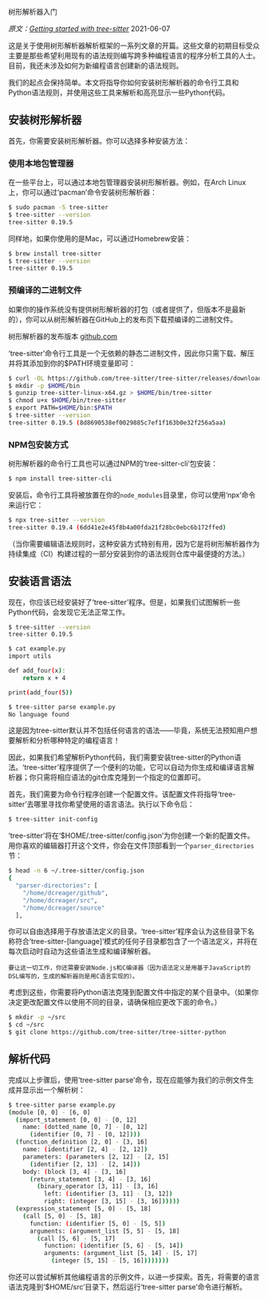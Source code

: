 树形解析器入门

*原文：[Getting started with tree-sitter](https://dcreager.net/2021/06/getting-started-with-tree-sitter/)*
2021-06-07

这是关于使用树形解析器解析框架的一系列文章的开篇。这些文章的初期目标受众主要是那些希望利用现有的语法规则编写跨多种编程语言的程序分析工具的人士。目前，我还未涉及如何为新编程语言创建新的语法规则。

我们的起点会保持简单。本文将指导你如何安装树形解析器的命令行工具和Python语法规则，并使用这些工具来解析和高亮显示一些Python代码。

## 安装树形解析器
首先，你需要安装树形解析器。你可以选择多种安装方法：

### 使用本地包管理器
在一些平台上，可以通过本地包管理器安装树形解析器。例如，在Arch Linux上，你可以通过‘pacman’命令安装树形解析器：

```bash
$ sudo pacman -S tree-sitter
$ tree-sitter --version
tree-sitter 0.19.5
```

同样地，如果你使用的是Mac，可以通过Homebrew安装：

```bash
$ brew install tree-sitter
$ tree-sitter --version
tree-sitter 0.19.5
```

### 预编译的二进制文件
如果你的操作系统没有提供树形解析器的打包（或者提供了，但版本不是最新的），你可以从树形解析器在GitHub上的发布页下载预编译的二进制文件。

树形解析器的发布版本 [github.com](https://github.com/tree-sitter/tree-sitter/releases/latest)

‘tree-sitter’命令行工具是一个无依赖的静态二进制文件，因此你只需下载、解压并将其添加到你的$PATH环境变量即可：

```bash
$ curl -OL https://github.com/tree-sitter/tree-sitter/releases/download/v0.19.5/tree-sitter-linux-x64.gz
$ mkdir -p $HOME/bin
$ gunzip tree-sitter-linux-x64.gz > $HOME/bin/tree-sitter
$ chmod u+x $HOME/bin/tree-sitter
$ export PATH=$HOME/bin:$PATH
$ tree-sitter --version
tree-sitter 0.19.5 (8d8690538ef0029885c7ef1f163b0e32f256a5aa)
```

### NPM包安装方式
树形解析器的命令行工具也可以通过NPM的‘tree-sitter-cli’包安装：

```bash
$ npm install tree-sitter-cli
```

安装后，命令行工具将被放置在你的`node_modules`目录里，你可以使用‘npx’命令来运行它：

```bash
$ npx tree-sitter --version
tree-sitter 0.19.4 (6dd41e2e45f8b4a00fda21f28bc0ebc6b172ffed)
```
（当你需要编辑语法规则时，这种安装方式特别有用，因为它是将树形解析器作为持续集成（CI）构建过程的一部分安装到你的语法规则仓库中最便捷的方法。）

## 安装语言语法
现在，你应该已经安装好了‘tree-sitter’程序。但是，如果我们试图解析一些Python代码，会发现它无法正常工作。

```bash
$ tree-sitter --version
tree-sitter 0.19.5

$ cat example.py
import utils

def add_four(x):
    return x + 4

print(add_four(5))

$ tree-sitter parse example.py
No language found
```

这是因为tree-sitter默认并不包括任何语言的语法——毕竟，系统无法预知用户想要解析和分析哪种特定的编程语言！

因此，如果我们希望解析Python代码，我们需要安装tree-sitter的Python语法。‘tree-sitter’程序提供了一个便利的功能，它可以自动为你生成和编译语言解析器；你只需将相应语法的git仓库克隆到一个指定的位置即可。

首先，我们需要为命令行程序创建一个配置文件。该配置文件将指导‘tree-sitter’去哪里寻找你希望使用的语言语法。执行以下命令后：

```bash
$ tree-sitter init-config
```

‘tree-sitter’将在‘$HOME/.tree-sitter/config.json’为你创建一个新的配置文件。用你喜欢的编辑器打开这个文件，你会在文件顶部看到一个`parser_directories`节：

```bash
$ head -n 6 ~/.tree-sitter/config.json
{
  "parser-directories": [
    "/home/dcreager/github",
    "/home/dcreager/src",
    "/home/dcreager/source"
  ],
```

你可以自由选择用于存放语法定义的目录。‘tree-sitter’程序会认为这些目录下名称符合‘tree-sitter-[language]’模式的任何子目录都包含了一个语法定义，并将在每次启动时自动为这些语法生成和编译解析器。

    要让这一切工作，你还需要安装Node.js和C编译器（因为语法定义是用基于JavaScript的DSL编写的，生成的解析器则是用C语言实现的）。

考虑到这些，你需要将Python语法克隆到配置文件中指定的某个目录中。（如果你决定更改配置文件以使用不同的目录，请确保相应更改下面的命令。）

```bash
$ mkdir -p ~/src
$ cd ~/src
$ git clone https://github.com/tree-sitter/tree-sitter-python
```

## 解析代码
完成以上步骤后，使用‘tree-sitter parse’命令，现在应能够为我们的示例文件生成并显示出一个解析树：

```bash
$ tree-sitter parse example.py
(module [0, 0] - [6, 0]
  (import_statement [0, 0] - [0, 12]
    name: (dotted_name [0, 7] - [0, 12]
      (identifier [0, 7] - [0, 12])))
  (function_definition [2, 0] - [3, 16]
    name: (identifier [2, 4] - [2, 12])
    parameters: (parameters [2, 12] - [2, 15]
      (identifier [2, 13] - [2, 14]))
    body: (block [3, 4] - [3, 16]
      (return_statement [3, 4] - [3, 16]
        (binary_operator [3, 11] - [3, 16]
          left: (identifier [3, 11] - [3, 12])
          right: (integer [3, 15] - [3, 16])))))
  (expression_statement [5, 0] - [5, 18]
    (call [5, 0] - [5, 18]
      function: (identifier [5, 0] - [5, 5])
      arguments: (argument_list [5, 5] - [5, 18]
        (call [5, 6] - [5, 17]
          function: (identifier [5, 6] - [5, 14])
          arguments: (argument_list [5, 14] - [5, 17]
            (integer [5, 15] - [5, 16])))))))
```

你还可以尝试解析其他编程语言的示例文件，以进一步探索。首先，将需要的语言语法克隆到‘$HOME/src’目录下，然后运行‘tree-sitter parse’命令进行解析。
